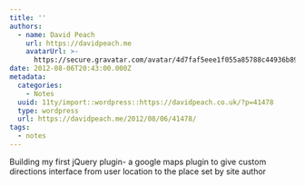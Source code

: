 ```yaml
---
title: ''
authors:
  - name: David Peach
    url: https://davidpeach.me
    avatarUrl: >-
      https://secure.gravatar.com/avatar/4d7faf5eee1f055a85788c44936b8995eaab6dfb004e7854ec747ccb272e91ee?s=96&d=mm&r=g
date: 2012-08-06T20:43:00.000Z
metadata:
  categories:
    - Notes
  uuid: 11ty/import::wordpress::https://davidpeach.co.uk/?p=41478
  type: wordpress
  url: https://davidpeach.me/2012/08/06/41478/
tags:
  - notes
---
```

Building my first jQuery plugin- a google maps plugin to give custom directions interface from user location to the place set by site author